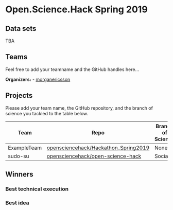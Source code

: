 # Open.Science.Hack Spring 2019

## Data sets

TBA

## Teams

Feel free to add your teamname and the GitHub handles here...

**Organizers:** - [morganericsson](https://github.com/morganericsson)

## Projects

Please add your team name, the GitHub repository, and the branch of science you tackled to the table below.

| Team        | Repo                                                                                            | Branch of Science |
| ----------- | ----------------------------------------------------------------------------------------------- | ----------------- |
| ExampleTeam | [opensciencehack/Hackathon_Spring2019](https://github.com/opensciencehack/Hackathon_Spring2019) | None              |
| sudo-su     | [opensciencehack/open-science-hack](https://github.com/aperkaz/open-science-hack)               | Social            |

## Winners

### Best technical execution

### Best idea
